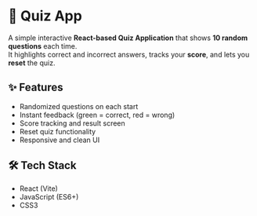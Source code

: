 # 🧠 Quiz App

A simple interactive **React-based Quiz Application** that shows **10 random questions** each time.  
It highlights correct and incorrect answers, tracks your **score**, and lets you **reset** the quiz.

## ✨ Features
- Randomized questions on each start  
- Instant feedback (green = correct, red = wrong)  
- Score tracking and result screen  
- Reset quiz functionality  
- Responsive and clean UI

## 🛠️ Tech Stack
- React (Vite)
- JavaScript (ES6+)
- CSS3

